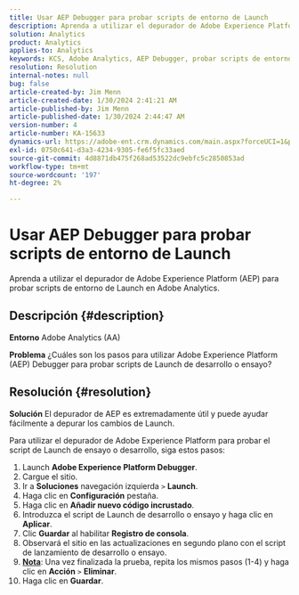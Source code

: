 ```yaml
---
title: Usar AEP Debugger para probar scripts de entorno de Launch
description: Aprenda a utilizar el depurador de Adobe Experience Platform (AEP) para probar scripts de entorno de Launch en Adobe Analytics.
solution: Analytics
product: Analytics
applies-to: Analytics
keywords: KCS, Adobe Analytics, AEP Debugger, probar scripts de entorno de Launch, Adobe Experience Platform, Cómo
resolution: Resolution
internal-notes: null
bug: false
article-created-by: Jim Menn
article-created-date: 1/30/2024 2:41:21 AM
article-published-by: Jim Menn
article-published-date: 1/30/2024 2:44:47 AM
version-number: 4
article-number: KA-15633
dynamics-url: https://adobe-ent.crm.dynamics.com/main.aspx?forceUCI=1&pagetype=entityrecord&etn=knowledgearticle&id=ae299c0a-19bf-ee11-9079-6045bd006268
exl-id: 0750c641-d3a3-4234-9305-fe6f5fc33aed
source-git-commit: 4d8871db475f268ad53522dc9ebfc5c2850853ad
workflow-type: tm+mt
source-wordcount: '197'
ht-degree: 2%

---
```


# Usar AEP Debugger para probar scripts de entorno de Launch


Aprenda a utilizar el depurador de Adobe Experience Platform (AEP) para probar scripts de entorno de Launch en Adobe Analytics.

## Descripción {#description}


<b>Entorno</b>
Adobe Analytics (AA)

<b>Problema</b>
¿Cuáles son los pasos para utilizar Adobe Experience Platform (AEP) Debugger para probar scripts de Launch de desarrollo o ensayo?


## Resolución {#resolution}


<b>Solución</b>
El depurador de AEP es extremadamente útil y puede ayudar fácilmente a depurar los cambios de Launch.

Para utilizar el depurador de Adobe Experience Platform para probar el script de Launch de ensayo o desarrollo, siga estos pasos:

1. Launch <b>Adobe Experience Platform Debugger</b>.
2. Cargue el sitio.
3. Ir a <b>Soluciones</b> navegación izquierda `>`  <b>Launch</b>.
4. Haga clic en <b>Configuración</b> pestaña.
5. Haga clic en <b>Añadir nuevo código incrustado</b>.
6. Introduzca el script de Launch de desarrollo o ensayo y haga clic en <b>Aplicar</b>.
7. Clic <b>Guardar</b> al habilitar <b>Registro de consola</b>.
8. Observará el sitio en las actualizaciones en segundo plano con el script de lanzamiento de desarrollo o ensayo.
9. <b><u>Nota</u></b>: Una vez finalizada la prueba, repita los mismos pasos (1-4) y haga clic en <b>Acción</b> `>`  <b>Eliminar</b>.
10. Haga clic en <b>Guardar</b>.
